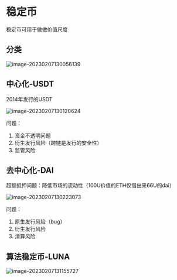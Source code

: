 # 稳定币

稳定币可用于做做价值尺度



## 分类

![image-20230207130056139](https://duke-typora.s3.ap-southeast-1.amazonaws.com/uPic/image-20230207130056139.png)



## 中心化-USDT

2014年发行的USDT

![image-20230207130120624](https://duke-typora.s3.ap-southeast-1.amazonaws.com/uPic/image-20230207130120624.png)

问题：

1. 资金不透明问题
2. 衍生发行风险（跨链是发行的安全性）
3. 监管风险



## 去中心化-DAI

超额抵押问题：降低市场的流动性（100U价值的ETH仅借出来66U的dai）

![image-20230207130223073](https://duke-typora.s3.ap-southeast-1.amazonaws.com/uPic/image-20230207130223073.png)

问题：

1. 原生发行风险（bug）
2. 衍生发行风险
3. 清算风险



## 算法稳定币-LUNA

![image-20230207131155727](https://duke-typora.s3.ap-southeast-1.amazonaws.com/uPic/image-20230207131155727.png)
